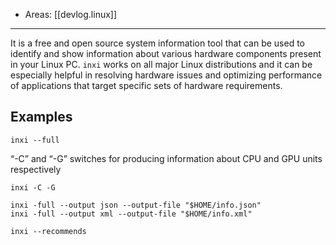 
- Areas: [[devlog.linux]]

---

It is a free and open source system information tool that can be used to identify and show information about various hardware components present in your Linux PC. `inxi` works on all major Linux distributions and it can be especially helpful in resolving hardware issues and optimizing performance of applications that target specific sets of hardware requirements.

## Examples

```
inxi --full
```

“-C” and “-G” switches for producing information about CPU and GPU units respectively

```
inxi -C -G
```

```
inxi -full --output json --output-file "$HOME/info.json"
inxi -full --output xml --output-file "$HOME/info.xml"
```

```
inxi --recommends
```
